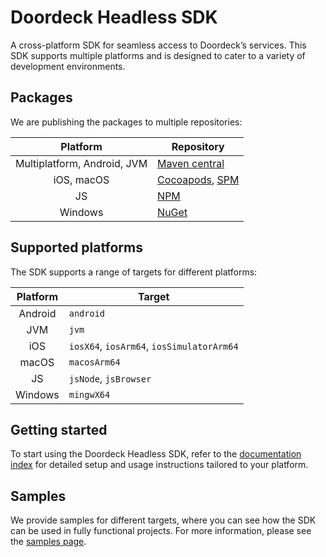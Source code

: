 # Doordeck Headless SDK
A cross-platform SDK for seamless access to Doordeck’s services. This SDK supports multiple platforms and is designed to cater to a variety of development environments.

## Packages
We are publishing the packages to multiple repositories:

|          Platform           | Repository                                                                                                          |
|:---------------------------:|---------------------------------------------------------------------------------------------------------------------|
| Multiplatform, Android, JVM | [Maven central](https://central.sonatype.com/namespace/com.doordeck.headless.sdk)                                   |
|         iOS, macOS          | [Cocoapods](https://cocoapods.org/pods/DoordeckSDK), [SPM](https://github.com/doordeck/doordeck-headless-sdk-spm)   |
|             JS              | [NPM](https://www.npmjs.com/package/@doordeck/doordeck-headless-sdk)                                                |
|           Windows           | [NuGet](https://www.nuget.org/packages/Doordeck.Headless.Sdk)                                                       |

## Supported platforms
The SDK supports a range of targets for different platforms:

| Platform | Target                                    |
|:--------:|-------------------------------------------|
| Android  | `android`                                 |
|   JVM    | `jvm`                                     |
|   iOS    | `iosX64`, `iosArm64`, `iosSimulatorArm64` |
|  macOS   | `macosArm64`                              |
|    JS    | `jsNode`, `jsBrowser`                     |
| Windows  | `mingwX64`                                |

## Getting started
To start using the Doordeck Headless SDK, refer to the [documentation index](https://github.com/doordeck/doordeck-headless-sdk/blob/main/docs/01_INDEX.md#index) for detailed setup and usage instructions tailored to your platform.

## Samples
We provide samples for different targets, where you can see how the SDK can be used in fully functional projects. For more information, please see the [samples page](https://github.com/doordeck/doordeck-headless-sdk/blob/main/docs/15_SAMPLES.md).
